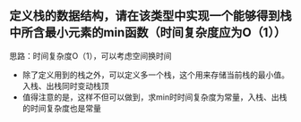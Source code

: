 ## 定义栈的数据结构，请在该类型中实现一个能够得到栈中所含最小元素的min函数（时间复杂度应为O（1））

思路：时间复杂度O（1），可以考虑空间换时间
- 除了定义用到的栈之外，可以定义多一个栈，这个用来存储当前栈的最小值。入栈、出栈同时变动栈顶
- 值得注意的是，这样不但可以做到，求min时时间复杂度为常量，入栈、出栈的时间复杂度也是常量